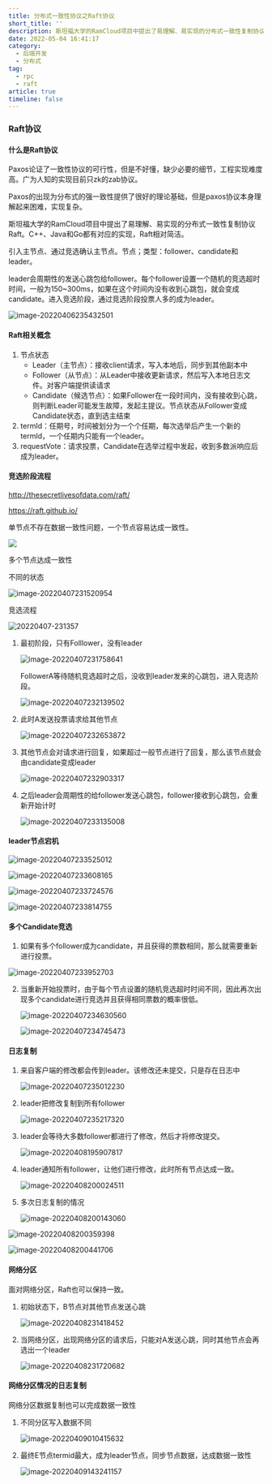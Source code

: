 ```yaml
---
title: 分布式一致性协议之Raft协议
short_title: ''
description: 斯坦福大学的RamCloud项目中提出了易理解、易实现的分布式一致性复制协议Raft。C++、Java和Go都有对应的实现，Raft相对简洁。引入主节点、通过竞选确认主节点。节点；类型：follower、candidate和leader。
date: 2022-05-04 16:41:17
category:
  - 后端开发
  - 分布式
tag:
  - rpc
  - raft
article: true
timeline: false
---
```

### Raft协议

#### 什么是Raft协议

Paxos论证了一致性协议的可行性，但是不好懂，缺少必要的细节，工程实现难度高。广为人知的实现目前只zk的zab协议。

Paxos的出现为分布式的强一致性提供了很好的理论基础，但是paxos协议本身理解起来困难，实现复杂。

斯坦福大学的RamCloud项目中提出了易理解、易实现的分布式一致性复制协议Raft。C++、Java和Go都有对应的实现，Raft相对简洁。

引入主节点、通过竞选确认主节点。节点；类型：follower、candidate和leader。

leader会周期性的发送心跳包给follower。每个follower设置一个随机的竞选超时时间，一般为150~300ms，如果在这个时间内没有收到心跳包，就会变成candidate。进入竞选阶段，通过竞选阶段投票人多的成为leader。

![image-20220406235432501](https://img1.terwer.space/image-20220406235432501.png)

#### Raft相关概念

1. 节点状态
   - Leader（主节点）：接收client请求，写入本地后，同步到其他副本中
   - Follower（从节点）：从Leader中接收更新请求，然后写入本地日志文件。对客户端提供读请求
   - Candidate（候选节点）：如果Follower在一段时间内，没有接收到心跳，则判断Leader可能发生故障，发起主提议。节点状态从Follower变成Candidate状态，直到选主结束
2. termId：任期号，时间被划分为一个个任期，每次选举后产生一个新的termId，一个任期内只能有一个leader。
3. requestVote：请求投票，Candidate在选举过程中发起，收到多数派响应后成为leader。

#### 竞选阶段流程

http://thesecretlivesofdata.com/raft/

https://raft.github.io/

单节点不存在数据一致性问题，一个节点容易达成一致性。

![](https://img1.terwer.space/20220407-230906.png)

多个节点达成一致性

不同的状态

![image-20220407231520954](https://img1.terwer.space/image-20220407231520954.png)

竞选流程

![20220407-231357](https://img1.terwer.space/20220407-231357.png)

1. 最初阶段，只有Folllower，没有leader

   ![image-20220407231758641](https://img1.terwer.space/image-20220407231758641.png)

   FollowerA等待随机竞选超时之后，没收到leader发来的心跳包，进入竞选阶段。

   ![image-20220407232139502](https://img1.terwer.space/image-20220407232139502.png)

2. 此时A发送投票请求给其他节点

   ![image-20220407232653872](https://img1.terwer.space/image-20220407232653872.png)

3. 其他节点会对请求进行回复，如果超过一般节点进行了回复，那么该节点就会由candidate变成leader

   ![image-20220407232903317](https://img1.terwer.space/image-20220407232903317.png)

4. 之后leader会周期性的给follower发送心跳包，follower接收到心跳包，会重新开始计时

   ![image-20220407233135008](https://img1.terwer.space/image-20220407233135008.png)

#### leader节点宕机

![image-20220407233525012](https://img1.terwer.space/image-20220407233525012.png)



![image-20220407233608165](https://img1.terwer.space/image-20220407233608165.png)



![image-20220407233724576](https://img1.terwer.space/image-20220407233724576.png)



![image-20220407233814755](https://img1.terwer.space/image-20220407233814755.png)

#### 多个Candidate竞选

1. 如果有多个follower成为candidate，并且获得的票数相同，那么就需要重新进行投票。

![image-20220407233952703](https://img1.terwer.space/image-20220407233952703.png)

2. 当重新开始投票时，由于每个节点设置的随机竞选超时时间不同，因此再次出现多个candidate进行竞选并且获得相同票数的概率很低。

   ![image-20220407234630560](https://img1.terwer.space/image-20220407234630560.png)

   ![image-20220407234745473](https://img1.terwer.space/image-20220407234745473.png)

#### 日志复制

1. 来自客户端的修改都会传到leader。该修改还未提交，只是存在日志中

   ![image-20220407235012230](https://img1.terwer.space/image-20220407235012230.png)

2. leader把修改复制到所有follower

   ![image-20220407235217320](https://img1.terwer.space/image-20220407235217320.png)

3. leader会等待大多数follower都进行了修改，然后才将修改提交。

   ![image-20220408195907817](https://img1.terwer.space/image-20220408195907817.png)

4. leader通知所有follower，让他们进行修改，此时所有节点达成一致。

   ![image-20220408200024511](https://img1.terwer.space/image-20220408200024511.png)

5. 多次日志复制的情况

   ![image-20220408200143060](https://img1.terwer.space/image-20220408200143060.png)

![image-20220408200359398](https://img1.terwer.space/image-20220408200359398.png)



![image-20220408200441706](https://img1.terwer.space/image-20220408200441706.png)

#### 网络分区

面对网络分区，Raft也可以保持一致。

1. 初始状态下，B节点对其他节点发送心跳

   ![image-20220408231418452](https://img1.terwer.space/image-20220408231418452.png)

2. 当网络分区，出现网络分区的请求后，只能对A发送心跳，同时其他节点会再选出一个leader

   ![image-20220408231720682](https://img1.terwer.space/image-20220408231720682.png)

#### 网络分区情况的日志复制

网络分区数据复制也可以完成数据一致性

1. 不同分区写入数据不同

   ![image-20220409010415632](https://img1.terwer.space/image-20220409010415632.png)



2. 最终E节点termid最大，成为leader节点，同步节点数据，达成数据一致性

   ![image-20220409143241157](https://img1.terwer.space/image-20220409143241157.png)